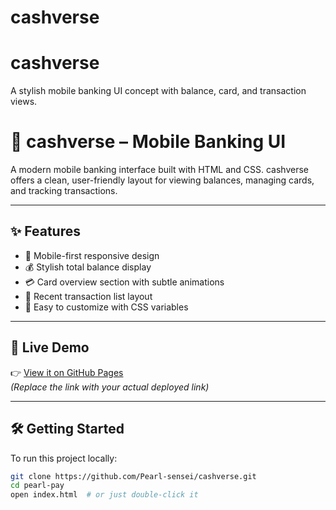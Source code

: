 # cashverse
# cashverse
A stylish mobile banking UI concept with balance, card, and transaction views.
# 💎 cashverse – Mobile Banking UI

A modern mobile banking interface built with HTML and CSS. cashverse offers a clean, user-friendly layout for viewing balances, managing cards, and tracking transactions.

---

## ✨ Features

- 📱 Mobile-first responsive design
- 💰 Stylish total balance display
- 💳 Card overview section with subtle animations
- 📄 Recent transaction list layout
- 🎨 Easy to customize with CSS variables

---

## 🚀 Live Demo

👉 [View it on GitHub Pages](https://Pearl-sensei.github.io/cashverse)  
*(Replace the link with your actual deployed link)*

---

## 🛠️ Getting Started

To run this project locally:

```bash
git clone https://github.com/Pearl-sensei/cashverse.git
cd pearl-pay
open index.html  # or just double-click it

